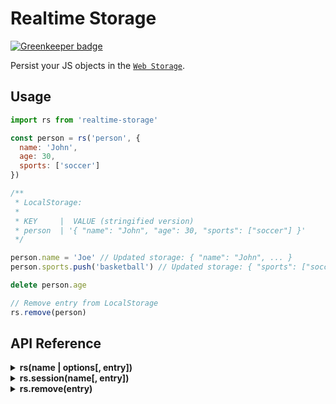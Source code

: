 # Realtime Storage

[![Greenkeeper badge](https://badges.greenkeeper.io/aeroxmotion/realtime-storage.svg)](https://greenkeeper.io/)

  Persist your JS objects in the [`Web Storage`](https://html.spec.whatwg.org/multipage/webstorage.html).

## Usage

```js
import rs from 'realtime-storage'

const person = rs('person', {
  name: 'John',
  age: 30,
  sports: ['soccer']
})

/**
 * LocalStorage:
 *
 * KEY     |  VALUE (stringified version)
 * person  | '{ "name": "John", "age": 30, "sports": ["soccer"] }'
 */

person.name = 'Joe' // Updated storage: { "name": "John", ... }
person.sports.push('basketball') // Updated storage: { "sports": ["soccer", "basketball"], ... }

delete person.age

// Remove entry from LocalStorage
rs.remove(person)
```

## API Reference

<details>
  <summary>
    <strong>rs(name | options[, entry])</strong>
  </summary>
  <br>

  Creates a new *realtime entry* to deal with

  **Arguments:** TODO
  **Returns:** TODO
</details>

<details>
  <summary>
    <strong>rs.session(name[, entry])</strong>
  </summary>
  <br>

  TODO

  **Arguments:** TODO
  **Returns:** TODO
</details>

<details>
  <summary>
    <strong>rs.remove(entry)</strong>
  </summary>
  <br>

  Remove *realtime entry* from `WebStorage`

  **Arguments:** TODO
  **Returns:** TODO
</details>
